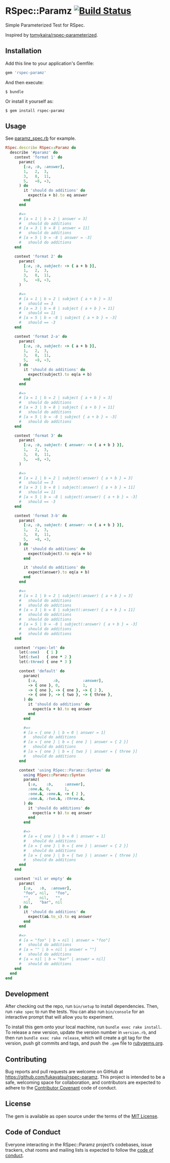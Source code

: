 # RSpec::Paramz [![Build Status](https://travis-ci.org/fukayatsu/rspec-paramz.svg?branch=master)](https://travis-ci.org/fukayatsu/rspec-paramz)

Simple Parameterized Test for RSpec.

Inspired by [tomykaira/rspec-parameterized](https://github.com/tomykaira/rspec-parameterized).

## Installation

Add this line to your application's Gemfile:

```ruby
gem 'rspec-paramz'
```

And then execute:

    $ bundle

Or install it yourself as:

    $ gem install rspec-paramz

## Usage

See [paramz_spec.rb](https://github.com/fukayatsu/rspec-paramz/blob/master/spec/rspec/paramz_spec.rb) for example.

```ruby
RSpec.describe RSpec::Paramz do
  describe '#paramz' do
    context 'format 1' do
      paramz(
        [:a, :b, :answer],
        1,   2,  3,
        3,   8,  11,
        5,   -8, -3,
      ) do
        it 'should do additions' do
          expect(a + b).to eq answer
        end
      end

      #=>
      # [a = 1 | b = 2 | answer = 3]
      #   should do additions
      # [a = 3 | b = 8 | answer = 11]
      #   should do additions
      # [a = 5 | b = -8 | answer = -3]
      #   should do additions
    end

    context 'format 2' do
      paramz(
        [:a, :b, subject: -> { a + b }],
        1,   2,  3,
        3,   8,  11,
        5,   -8, -3,
      )

      #=>
      # [a = 1 | b = 2 | subject { a + b } = 3]
      #   should == 3
      # [a = 3 | b = 8 | subject { a + b } = 11]
      #   should == 11
      # [a = 5 | b = -8 | subject { a + b } = -3]
      #   should == -3
    end

    context 'format 2-a' do
      paramz(
        [:a, :b, subject: -> { a + b }],
        1,   2,  3,
        3,   8,  11,
        5,   -8, -3,
      ) do
        it 'should do additions' do
          expect(subject).to eq(a + b)
        end
      end

      #=>
      # [a = 1 | b = 2 | subject { a + b } = 3]
      #   should do additions
      # [a = 3 | b = 8 | subject { a + b } = 11]
      #   should do additions
      # [a = 5 | b = -8 | subject { a + b } = -3]
      #   should do additions
    end

    context 'format 3' do
      paramz(
        [:a, :b, subject: { answer: -> { a + b } }],
        1,   2,  3,
        3,   8,  11,
        5,   -8, -3,
      )

      #=>
      # [a = 1 | b = 2 | subject(:answer) { a + b } = 3]
      #   should == 3
      # [a = 3 | b = 8 | subject(:answer) { a + b } = 11]
      #   should == 11
      # [a = 5 | b = -8 | subject(:answer) { a + b } = -3]
      #   should == -3
    end

    context 'format 3-b' do
      paramz(
        [:a, :b, subject: { answer: -> { a + b } }],
        1,   2,  3,
        3,   8,  11,
        5,   -8, -3,
      ) do
        it 'should do additions' do
          expect(subject).to eq(a + b)
        end

        it 'should do additions' do
          expect(answer).to eq(a + b)
        end
      end

      #=>
      # [a = 1 | b = 2 | subject(:answer) { a + b } = 3]
      #   should do additions
      #   should do additions
      # [a = 3 | b = 8 | subject(:answer) { a + b } = 11]
      #   should do additions
      #   should do additions
      # [a = 5 | b = -8 | subject(:answer) { a + b } = -3]
      #   should do additions
      #   should do additions
    end

    context 'rspec-let' do
      let(:one)   { 1 }
      let(:two)   { one * 2 }
      let(:three) { one * 3 }

      context 'default' do
        paramz(
          [:a,       :b,          :answer],
          -> { one }, 0,          1,
          -> { one }, -> { one }, -> { 2 },
          -> { one }, -> { two }, -> { three },
        ) do
          it 'should do additions' do
            expect(a + b).to eq answer
          end
        end

        #=>
        # [a = { one } | b = 0 | answer = 1]
        #   should do additions
        # [a = { one } | b = { one } | answer = { 2 }]
        #   should do additions
        # [a = { one } | b = { two } | answer = { three }]
        #   should do additions
      end

      context 'using RSpec::Paramz::Syntax' do
        using RSpec::Paramz::Syntax
        paramz(
          [:a,    :b,     :answer],
          :one.&, 0,      1,
          :one.&, :one.&, -> { 2 },
          :one.&, :two.&, :three.&,
        ) do
          it 'should do additions' do
            expect(a + b).to eq answer
          end
        end

        #=>
        # [a = { one } | b = 0 | answer = 1]
        #   should do additions
        # [a = { one } | b = { one } | answer = { 2 }]
        #   should do additions
        # [a = { one } | b = { two } | answer = { three }]
        #   should do additions
      end
    end

    context 'nil or empty' do
      paramz(
        [:a,   :b,  :answer],
        "foo", nil,   "foo",
        "",    nil,   "",
        nil,   "bar", nil
      ) do
        it 'should do additions' do
          expect(a&.to_s).to eq answer
        end
      end

      #=>
      # [a = "foo" | b = nil | answer = "foo"]
      #   should do additions
      # [a = "" | b = nil | answer = ""]
      #   should do additions
      # [a = nil | b = "bar" | answer = nil]
      #   should do additions
    end
  end
end
```

## Development

After checking out the repo, run `bin/setup` to install dependencies. Then, run `rake spec` to run the tests. You can also run `bin/console` for an interactive prompt that will allow you to experiment.

To install this gem onto your local machine, run `bundle exec rake install`. To release a new version, update the version number in `version.rb`, and then run `bundle exec rake release`, which will create a git tag for the version, push git commits and tags, and push the `.gem` file to [rubygems.org](https://rubygems.org).

## Contributing

Bug reports and pull requests are welcome on GitHub at https://github.com/fukayatsu/rspec-paramz. This project is intended to be a safe, welcoming space for collaboration, and contributors are expected to adhere to the [Contributor Covenant](http://contributor-covenant.org) code of conduct.

## License

The gem is available as open source under the terms of the [MIT License](https://opensource.org/licenses/MIT).

## Code of Conduct

Everyone interacting in the RSpec::Paramz project’s codebases, issue trackers, chat rooms and mailing lists is expected to follow the [code of conduct](https://github.com/fukayatsu/rspec-paramz/blob/master/CODE_OF_CONDUCT.md).
